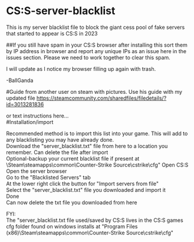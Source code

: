 # CS:S-server-blacklist

This is my server blacklist file to block the giant cess pool of fake servers that started to appear is CS:S in 2023  

##If you still have spam in your CS:S browser after installing this sort them by IP address in browser and report any unique IPs as an issue here in the issues section. Please we need to work together to clear this spam.

I will update as I notice my browser filling up again with trash.   

-BallGanda  

#Guide from another user on steam with pictures. Use his guide with my updated file
https://steamcommunity.com/sharedfiles/filedetails/?id=3013281836  
  
or text instructions here...  
#Installation/import

Recommended method is to import this list into your game. This will add to any blacklisting you may have already done.  
Download the "server_blacklist.txt" file from here to a location you remember. Can delete the file after import  
Optional-backup your current blacklist file if present at \Steam\steamapps\common\Counter-Strike Source\cstrike\cfg"
Open CS:S  
Open the server browser  
Go to the "Blacklisted Servers" tab  
At the lower right click the button for "Import servers from file"  
Select the "server_blacklist.txt" file you downloaded and import it  
Done  
Can now delete the txt file you downloaded from here  

FYI:  
The "server_blacklist.txt file used/saved by CS:S lives in the CS:S games cfg folder found on windows installs at "Program Files (x86)\Steam\steamapps\common\Counter-Strike Source\cstrike\cfg"

